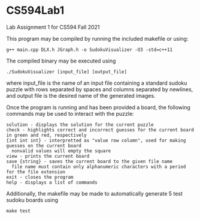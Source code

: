 # CS594Lab1
Lab Assignment 1 for CS594 Fall 2021

This program may be compiled by running the included makefile or using:

```
g++ main.cpp DLX.h JGraph.h -o SudokuVisualizer -O3 -std=c++11
```

The compiled binary may be executed using

```
./SudokuVisualizer [input_file] [output_file]
```

where input_file is the name of an input file containing a standard sudoku puzzle with rows separated by spaces and columns separated by newlines, and output file is the desired name of the generated images.

Once the program is running and has been provided a board, the following commands may be used to interact with the puzzle:

```
solution - displays the solution for the current puzzle
check - highlights correct and incorrect guesses for the current board in green and red, respectively
{int int int} - interpretted as "value row column", used for making guesses on the current board
  nonvalid values will empty the square
view - prints the current board
save {string} - saves the current board to the given file name
  file name must contain only alphanumeric characters with a period for the file extension
exit - closes the program
help - displays a list of commands
```

Additionally, the makefile may be made to automatically generate 5 test sudoku boards using

```
make test
```
